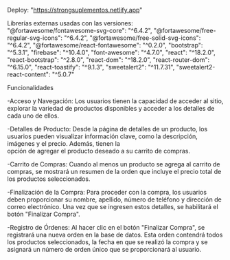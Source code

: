 Deploy: "https://strongsuplementos.netlify.app"

Librerías externas usadas con las versiones:
  "@fortawesome/fontawesome-svg-core": "^6.4.2",
  "@fortawesome/free-regular-svg-icons": "^6.4.2",
  "@fortawesome/free-solid-svg-icons": "^6.4.2",
  "@fortawesome/react-fontawesome": "^0.2.0",
  "bootstrap": "^5.3.1",
  "firebase": "^10.4.0",
  "font-awesome": "^4.7.0",
  "react": "^18.2.0",
  "react-bootstrap": "^2.8.0",
  "react-dom": "^18.2.0",
  "react-router-dom": "^6.15.0",
  "react-toastify": "^9.1.3",
  "sweetalert2": "^11.7.31",
  "sweetalert2-react-content": "^5.0.7"

Funcionalidades
  
  -Acceso y Navegación: Los usuarios tienen la capacidad de acceder al sitio, explorar la variedad de productos disponibles y acceder a los detalles de cada uno de ellos.
  
  -Detalles de Producto: Desde la página de detalles de un producto, los usuarios pueden visualizar información clave, como la descripción, imágenes y el precio. Además, tienen la       
   opción de agregar el producto deseado a su carrito de compras.
  
  -Carrito de Compras: Cuando al menos un producto se agrega al carrito de compras, se mostrará un resumen de la orden que incluye el precio total de los productos seleccionados.
  
  -Finalización de la Compra: Para proceder con la compra, los usuarios deben proporcionar su nombre, apellido, número de teléfono y dirección de correo electrónico. Una vez que se 
   ingresen estos detalles, se habilitará el botón "Finalizar Compra".
  
  -Registro de Órdenes: Al hacer clic en el botón "Finalizar Compra", se registrará una nueva orden en la base de datos. Esta orden contendrá todos los productos seleccionados, la fecha 
   en que se realizó la compra y se asignará un número de orden único que se proporcionará al usuario.
